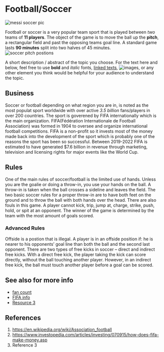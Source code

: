 # Football/Soccer
![messi soccer pic](https://media.npr.org/assets/img/2023/07/24/gettyimages-1565639844-77a6567b6ac6c2ea8f4d3c590508689df8ce9cc3-s1600-c85.webp)

Football or soccer is a very popular team sport that is played between *two* teams of **11 players**. The object of the game is to move the ball up the **pitch**, a rectangular field and past the opposing teams goal line. A standard game lasts **90 minutes** split into two halves of 45 minutes. 
![soccer pitch postions](https://www.sportsessionplanner.com/uploads/images/session_transitions/3484655.jpg)

A short description / abstract of the topic you choose. For the text here and below, feel free to use **bold** and *italic* fonts, [linked texts](url),  ![images](url), or any other element you think would be helpful for your audience to understand the topic.


## Business
Soccer or football depending on what region you are in, is noted as the most populat sport worldwide with over active *3.5 billion* fans/players in over 200 countries. The sport is goverened by FIFA internationally which is the main organization. FIFA(Fédération Internationale de Football Association) was formed in 1904 to oversee and organize international football competitions. FIFA is a non-profit so it invests most of the money made back into the development of the sport which is probably one of the reasons the sport has been so successful. Between 2019-2022 FIFA is estimated to have generated $7.6 billion in revenue through marketing, television and licensing rights for major events like the World Cup. 

## Rules
One of the main rules of soccer/football is the limited use of hands. Unless you are the goalie or doing a throw-in, you use your hands on the ball. A throw-in is taken when the ball crosses a sideline and leaves the field. The two basic soccer rules for a proper throw-in are to have both feet on the ground and to
throw the ball with both hands over the head. There are also fouls in this game. A player cannot kick, trip, jump at, charge, strike, push, hold, or spit at an opponent. The winner of the game is determined by the team with the most amount of goals scored. 
### Advanced Rules
Offside is a postion that is illegal. A player is in an offside position if: he is nearer to his opponents’ goal line than both the ball and the second last opponent. There are two types of free kicks in soccer – direct and indirect free kicks. With a direct free kick, the player taking the kick can score directly, without the ball touching another player. However, in an indirect free kick, the ball must touch another player before a goal can be scored. 

## See also for more info
- [fan count](https://www.worldatlas.com/articles/what-are-the-most-popular-sports-in-the-world.html)
- [FIFA info](https://www.investopedia.com/articles/investing/070915/how-does-fifa-make-money.asp)
- [Resource 3](url)

## References
1. https://en.wikipedia.org/wiki/Association_football
2. https://www.investopedia.com/articles/investing/070915/how-does-fifa-make-money.asp
3. Reference 3